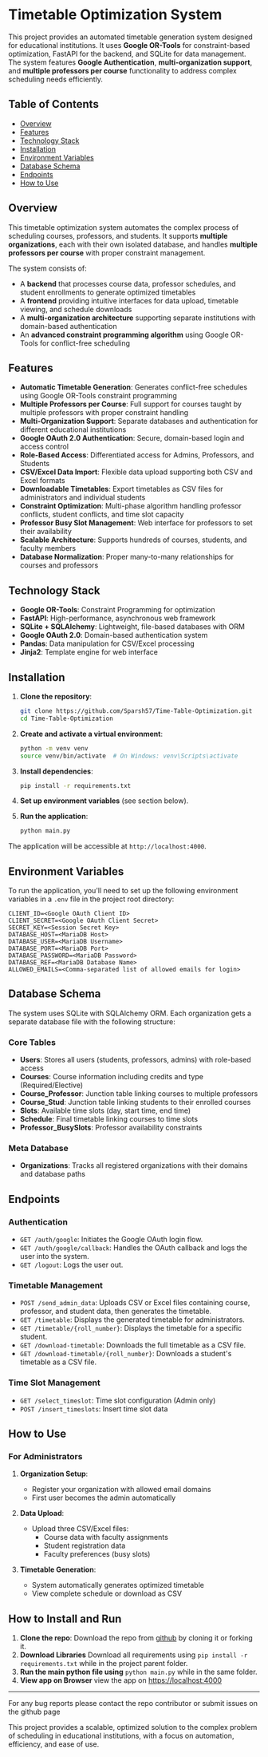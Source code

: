 # Timetable Optimization System

This project provides an automated timetable generation system designed for educational institutions. It uses **Google OR-Tools** for constraint-based optimization, FastAPI for the backend, and SQLite for data management. The system features **Google Authentication**, **multi-organization support**, and **multiple professors per course** functionality to address complex scheduling needs efficiently.

## Table of Contents

- [Overview](#overview)
- [Features](#features)
- [Technology Stack](#technology-stack)
- [Installation](#installation)
- [Environment Variables](#environment-variables)
- [Database Schema](#database-schema)
- [Endpoints](#endpoints)
- [How to Use](#how-to-use)
  
## Overview

This timetable optimization system automates the complex process of scheduling courses, professors, and students. It supports **multiple organizations**, each with their own isolated database, and handles **multiple professors per course** with proper constraint management.

The system consists of:
- A **backend** that processes course data, professor schedules, and student enrollments to generate optimized timetables
- A **frontend** providing intuitive interfaces for data upload, timetable viewing, and schedule downloads
- A **multi-organization architecture** supporting separate institutions with domain-based authentication
- An **advanced constraint programming algorithm** using Google OR-Tools for conflict-free scheduling

## Features

- **Automatic Timetable Generation**: Generates conflict-free schedules using Google OR-Tools constraint programming
- **Multiple Professors per Course**: Full support for courses taught by multiple professors with proper constraint handling
- **Multi-Organization Support**: Separate databases and authentication for different educational institutions
- **Google OAuth 2.0 Authentication**: Secure, domain-based login and access control
- **Role-Based Access**: Differentiated access for Admins, Professors, and Students
- **CSV/Excel Data Import**: Flexible data upload supporting both CSV and Excel formats
- **Downloadable Timetables**: Export timetables as CSV files for administrators and individual students
- **Constraint Optimization**: Multi-phase algorithm handling professor conflicts, student conflicts, and time slot capacity
- **Professor Busy Slot Management**: Web interface for professors to set their availability
- **Scalable Architecture**: Supports hundreds of courses, students, and faculty members
- **Database Normalization**: Proper many-to-many relationships for courses and professors

## Technology Stack

- **Google OR-Tools**: Constraint Programming for optimization
- **FastAPI**: High-performance, asynchronous web framework
- **SQLite + SQLAlchemy**: Lightweight, file-based databases with ORM
- **Google OAuth 2.0**: Domain-based authentication system
- **Pandas**: Data manipulation for CSV/Excel processing
- **Jinja2**: Template engine for web interface

## Installation

1. **Clone the repository**:
   ```bash
   git clone https://github.com/Sparsh57/Time-Table-Optimization.git
   cd Time-Table-Optimization
   ```

2. **Create and activate a virtual environment**:
   ```bash
   python -m venv venv
   source venv/bin/activate  # On Windows: venv\Scripts\activate
   ```

3. **Install dependencies**:
   ```bash
   pip install -r requirements.txt
   ```

4. **Set up environment variables** (see section below).

5. **Run the application**:
   ```bash
   python main.py
   ```

The application will be accessible at `http://localhost:4000`.

## Environment Variables

To run the application, you'll need to set up the following environment variables in a `.env` file in the project root directory:

```plaintext
CLIENT_ID=<Google OAuth Client ID>
CLIENT_SECRET=<Google OAuth Client Secret>
SECRET_KEY=<Session Secret Key>
DATABASE_HOST=<MariaDB Host>
DATABASE_USER=<MariaDB Username>
DATABASE_PORT=<MariaDB Port>
DATABASE_PASSWORD=<MariaDB Password>
DATABASE_REF=<MariaDB Database Name>
ALLOWED_EMAILS=<Comma-separated list of allowed emails for login>
```

## Database Schema

The system uses SQLite with SQLAlchemy ORM. Each organization gets a separate database file with the following structure:

### Core Tables
- **Users**: Stores all users (students, professors, admins) with role-based access
- **Courses**: Course information including credits and type (Required/Elective)
- **Course_Professor**: Junction table linking courses to multiple professors
- **Course_Stud**: Junction table linking students to their enrolled courses
- **Slots**: Available time slots (day, start time, end time)
- **Schedule**: Final timetable linking courses to time slots
- **Professor_BusySlots**: Professor availability constraints

### Meta Database
- **Organizations**: Tracks all registered organizations with their domains and database paths


## Endpoints

### Authentication

- `GET /auth/google`: Initiates the Google OAuth login flow.
- `GET /auth/google/callback`: Handles the OAuth callback and logs the user into the system.
- `GET /logout`: Logs the user out.

### Timetable Management

- `POST /send_admin_data`: Uploads CSV or Excel files containing course, professor, and student data, then generates the timetable.
- `GET /timetable`: Displays the generated timetable for administrators.
- `GET /timetable/{roll_number}`: Displays the timetable for a specific student.
- `GET /download-timetable`: Downloads the full timetable as a CSV file.
- `GET /download-timetable/{roll_number}`: Downloads a student's timetable as a CSV file.

### Time Slot Management
- `GET /select_timeslot`: Time slot configuration (Admin only)
- `POST /insert_timeslots`: Insert time slot data

## How to Use

### For Administrators

1. **Organization Setup**:
   - Register your organization with allowed email domains
   - First user becomes the admin automatically

2. **Data Upload**:
   - Upload three CSV/Excel files:
     - Course data with faculty assignments
     - Student registration data
     - Faculty preferences (busy slots)

3. **Timetable Generation**:
   - System automatically generates optimized timetable
   - View complete schedule or download as CSV

## How to Install and Run

1. **Clone the repo**: Download the repo from [github](https://github.com/Sparsh57/Time-Table-Optimization/) by cloning it or forking it.
2. **Download Libraries** Download all requirements using  ```pip install -r requirements.txt``` while in the project parent folder.
3. **Run the main python file using** ```python main.py``` while in the same folder.
4. **View app on Browser** view the app on [https://localhost:4000](https://localhost:4000)
     
---
For any bug reports please contact the repo contributor or submit issues on the github page

This project provides a scalable, optimized solution to the complex problem of scheduling in educational institutions, with a focus on automation, efficiency, and ease of use.
